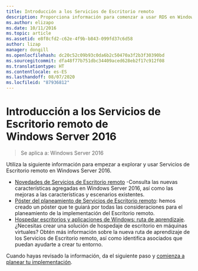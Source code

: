 ```yaml
---
title: Introducción a los Servicios de Escritorio remoto
description: Proporciona información para comenzar a usar RDS en Windows Server 2016.
ms.author: elizapo
ms.date: 10/11/2016
ms.topic: article
ms.assetid: e8f8cfd2-c62e-4f9b-b843-099fd37c6d58
author: lizap
manager: dongill
ms.openlocfilehash: dc20c52c09b93c0da6b2c50470a3f2b3f30390bd
ms.sourcegitcommit: dfa48f77b751dbc34409aced628eb2f17c912f08
ms.translationtype: HT
ms.contentlocale: es-ES
ms.lasthandoff: 08/07/2020
ms.locfileid: "87936812"
---
```

# <a name="get-started-with-remote-desktop-services-in-windows-server-2016"></a>Introducción a los Servicios de Escritorio remoto de Windows Server 2016

> Se aplica a: Windows Server 2016

Utiliza la siguiente información para empezar a explorar y usar Servicios de Escritorio remoto en Windows Server 2016.

- [Novedades de Servicios de Escritorio remoto](rds-whats-new.md) -Consulta las nuevas características agregadas en Windows Server 2016, así como las mejoras a las características y escenarios existentes.
- [Póster del planeamiento de Servicios de Escritorio remoto](rds-poster.md): hemos creado un póster que te guiará por todas las consideraciones para el planeamiento de la implementación del Escritorio remoto.
- [Hospedar escritorios y aplicaciones de Windows: ruta de aprendizaje](rds-hosting-partners.md). ¿Necesitas crear una solución de hospedaje de escritorio en máquinas virtuales? Obtén más información sobre la nueva ruta de aprendizaje de los Servicios de Escritorio remoto, así como identifica asociados que puedan ayudarte a crear tu entorno.

Cuando hayas revisado la información, da el siguiente paso y [comienza a planear tu implementación](rds-plan-and-design.md).